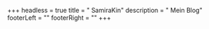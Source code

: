 +++
headless = true
title = "   SamiraKin"
description = "   Mein Blog"
footerLeft = ""
footerRight = ""
+++

